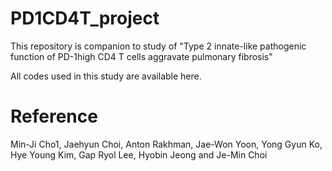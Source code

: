 # PD1CD4T_project
This repository is companion to study of 
"Type 2 innate-like pathogenic function of PD-1high CD4 T cells aggravate pulmonary fibrosis"

All codes used in this study are available here.

# Reference 
Min-Ji Cho1, Jaehyun Choi, Anton Rakhman, Jae-Won Yoon, Yong Gyun Ko, Hye Young Kim, Gap Ryol Lee, Hyobin Jeong and Je-Min Choi
